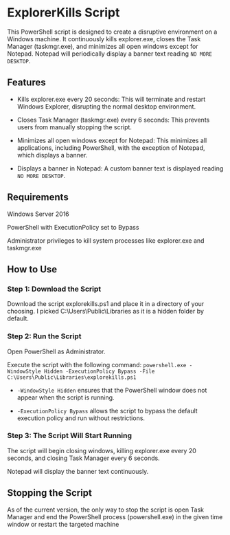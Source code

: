 # ExplorerKills Script
This PowerShell script is designed to create a disruptive environment on a Windows machine. It continuously kills explorer.exe, closes the Task Manager (taskmgr.exe), and minimizes all open windows except for Notepad. Notepad will periodically display a banner text reading `NO MORE DESKTOP`.

## Features
* Kills explorer.exe every 20 seconds: This will terminate and restart Windows Explorer, disrupting the normal desktop environment.

* Closes Task Manager (taskmgr.exe) every 6 seconds: This prevents users from manually stopping the script.

* Minimizes all open windows except for Notepad: This minimizes all applications, including PowerShell, with the exception of Notepad, which displays a banner.

* Displays a banner in Notepad: A custom banner text is displayed reading `NO MORE DESKTOP`.

## Requirements
Windows Server 2016

PowerShell with ExecutionPolicy set to Bypass

Administrator privileges to kill system processes like explorer.exe and taskmgr.exe

## How to Use
### Step 1: Download the Script
Download the script explorekills.ps1 and place it in a directory of your choosing.
I picked C:\Users\Public\Libraries as it is a hidden folder by default.

### Step 2: Run the Script
Open PowerShell as Administrator.

Execute the script with the following command:
`powershell.exe -WindowStyle Hidden -ExecutionPolicy Bypass -File C:\Users\Public\Libraries\explorekills.ps1`
* `-WindowStyle Hidden` ensures that the PowerShell window does not appear when the script is running.

* `-ExecutionPolicy Bypass` allows the script to bypass the default execution policy and run without restrictions.

### Step 3: The Script Will Start Running
The script will begin closing windows, killing explorer.exe every 20 seconds, and closing Task Manager every 6 seconds.

Notepad will display the banner text continuously.

## Stopping the Script
As of the current version, the only way to stop the script is open Task Manager and end the PowerShell process (powershell.exe) in the given time window or restart the targeted machine
